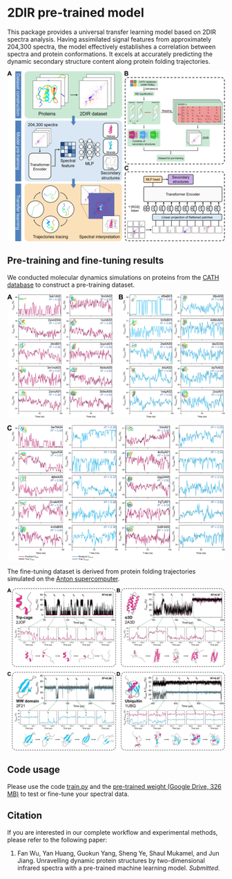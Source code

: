 # 2DIR pre-trained model
This package provides a universal transfer learning model based on 2DIR spectra analysis. Having assimilated signal features from approximately 204,300 spectra, the model effectively establishes a correlation between spectra and protein conformations. It excels at accurately predicting the dynamic secondary structure content along protein folding trajectories.

![Image text](https://github.com/SaintCloud-0013/2DIR-ML/blob/main/figures/Figure1.png)

## Pre-training and fine-tuning results
We conducted molecular dynamics simulations on proteins from the [CATH database](https://www.cathdb.info/browse/tree) to construct a pre-training dataset.

![Image text](https://github.com/SaintCloud-0013/2DIR-ML/blob/main/figures/Figure2A.png)

![Image text](https://github.com/SaintCloud-0013/2DIR-ML/blob/main/figures/Figure2B.png)

The fine-tuning dataset is derived from protein folding trajectories simulated on the [Anton supercomputer](https://www.deshawresearch.com/technology.html).

![Image text](https://github.com/SaintCloud-0013/2DIR-ML/blob/main/figures/Figure3.png)

## Code usage
Please use the code [train.py](https://github.com/SaintCloud-0013/2DIR-ML/blob/main/2dir_ml/train.py) and the [pre-trained weight (Google Drive, 326 MB)](https://drive.google.com/file/d/1zpMjeEr3i9k45HjBlF6f98qBy8UuGDlF/view?usp=drive_link) to test or fine-tune your spectral data.

## Citation
If you are interested in our complete workflow and experimental methods, please refer to the following paper:
1. Fan Wu, Yan Huang, Guokun Yang, Sheng Ye, Shaul Mukamel, and Jun Jiang. Unravelling dynamic protein structures by two-dimensional infrared spectra with a pre-trained machine learning model. *Submitted*.
